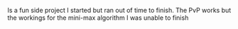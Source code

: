 Is a fun side project I started but ran out of time to finish. The PvP works but the workings for the mini-max algorithm I was unable to finish
